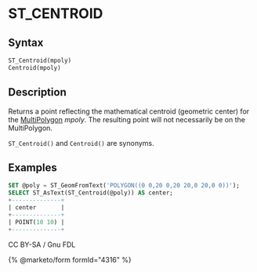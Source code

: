 # ST\_CENTROID

## Syntax

```sql
ST_Centroid(mpoly)
Centroid(mpoly)
```

## Description

Returns a point reflecting the mathematical centroid (geometric center) for the [MultiPolygon](../../../sql-statements/geometry-constructors/geometry-constructors/multipolygon.md) _mpoly_. The resulting point will not necessarily be on the MultiPolygon.

`ST_Centroid()` and `Centroid()` are synonyms.

## Examples

```sql
SET @poly = ST_GeomFromText('POLYGON((0 0,20 0,20 20,0 20,0 0))');
SELECT ST_AsText(ST_Centroid(@poly)) AS center;
+--------------+
| center       |
+--------------+
| POINT(10 10) |
+--------------+
```

CC BY-SA / Gnu FDL

{% @marketo/form formId="4316" %}
